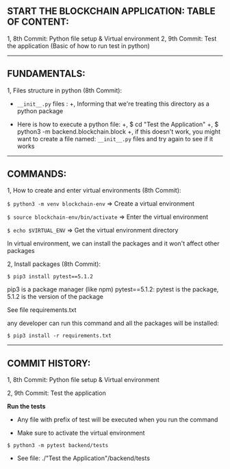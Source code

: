 ## START THE BLOCKCHAIN APPLICATION: TABLE OF CONTENT:

1, 8th Commit: Python file setup & Virtual environment
2, 9th Commit: Test the application (Basic of how to run test in python)

---

## FUNDAMENTALS:

1, Files structure in python (8th Commit):

- `__init__.py` files :
  +, Informing that we're treating this directory as a python package

- Here is how to execute a python file:
  +, $ cd "Test the Application"
  +, $ python3 -m backend.blockchain.block
  +, if this doesn't work, you might want to create a file named: `__init__.py` files
  and try again to see if it works

---

## COMMANDS:

1, How to create and enter virtual environments (8th Commit):

`$ python3 -m venv blockchain-env`
=> Create a virtual environment

`$ source blockchain-env/bin/activate`
=> Enter the virtual environment

`$ echo $VIRTUAL_ENV`
=> Get the virtual environment directory

In virtual environment, we can install the packages and it won't affect
other packages

2, Install packages (8th Commit):

`$ pip3 install pytest==5.1.2`

pip3 is a package manager (like npm)
pytest==5.1.2: pytest is the package, 5.1.2 is the version of the package

See file requirements.txt

any developer can run this command and all the packages will be installed:

`$ pip3 install -r requirements.txt`

---

## COMMIT HISTORY:

1, 8th Commit: Python file setup & Virtual environment

2, 9th Commit: Test the application

**Run the tests**

- Any file with prefix of test will be executed when you run the command

- Make sure to activate the virtual environment

`$ python3 -m pytest backend/tests`

- See file: ./"Test the Application"/backend/tests
